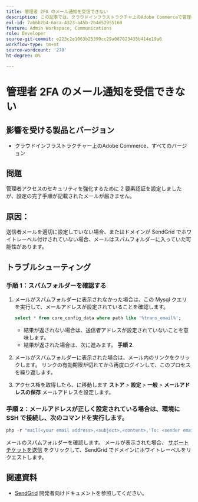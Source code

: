 ```yaml
---
title: 管理者 2FA のメール通知を受信できない
description: この記事では、クラウドインフラストラクチャ上のAdobe Commerceで管理者アクセスセキュリティを強化するために、二要素認証（2FA）を設定した後、設定完了の手順が記載されたメールが届かない場合のトラブルシューティングについて説明します。
exl-id: 7ab6b2b4-6aca-4323-a45b-2b4e52955160
feature: Admin Workspace, Communications
role: Developer
source-git-commit: e223c2e1063b25399cc29a087623435b414e19a6
workflow-type: tm+mt
source-wordcount: '270'
ht-degree: 0%

---
```


# 管理者 2FA のメール通知を受信できない


## 影響を受ける製品とバージョン

* クラウドインフラストラクチャー上のAdobe Commerce、すべてのバージョン

## 問題

管理者アクセスのセキュリティを強化するために 2 要素認証を設定しましたが、設定の完了手順が記載されたメールが届きません。

## 原因：

送信者メールを適切に設定していない場合、またはドメインが SendGrid でホワイトレーベル付けされていない場合、メールはスパムフォルダーに入っていた可能性があります。

## トラブルシューティング

### 手順 1：スパムフォルダーを確認する

1. メールがスパムフォルダーに表示されなかった場合は、この Mysql クエリを実行して、メールアドレスが設定されていることを確認します。

   ```sql
   select * from core_config_data where path like '%trans_email%';
   ```

   * 結果が返されない場合は、送信者アドレスが設定されていないことを意味します。
   * 結果が返された場合は、次に進みます。 **手順 2**.

1. メールがスパムフォルダーに表示された場合は、メール内のリンクをクリックします。 リンクの有効期限が切れてから再度ログインして、このプロセスを繰り返します。
1. アクセス権を取得したら、に移動します **ストア** > **設定** > **一般** > **メールアドレスの保存** メールアドレスを設定します。

### 手順 2：メールアドレスが正しく設定されている場合は、環境に SSH で接続し、次のコマンドを実行します。

```php
php -r "mail(<your email address>,<subject>,<content>,'To: <sender email>');"
```

メールのスパムフォルダーを確認します。 メールが表示された場合、 [サポートチケットを送信](/help/help-center-guide/help-center/magento-help-center-user-guide.md#login) をクリックして、SendGrid でドメインにホワイトレーベルをリクエストします。

## 関連資料

* [SendGrid](https://devdocs.magento.com/cloud/project/sendgrid.html) 開発者向けドキュメントを参照してください。

